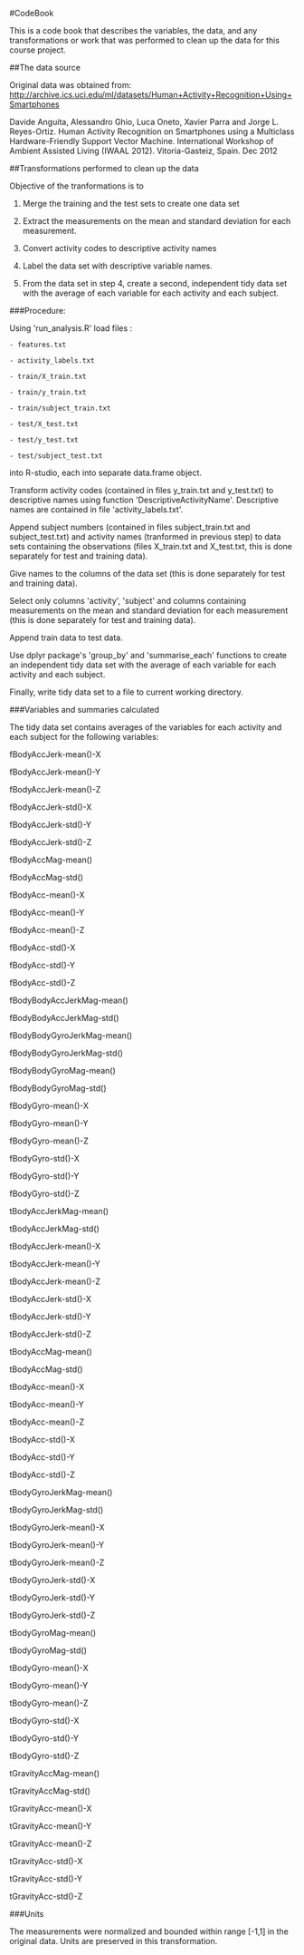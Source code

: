 #CodeBook

This is a code book that describes the variables, the data, and any transformations or work that was performed to clean up the data for this course project.

##The data source

Original data was obtained from: 
http://archive.ics.uci.edu/ml/datasets/Human+Activity+Recognition+Using+Smartphones

Davide Anguita, Alessandro Ghio, Luca Oneto, Xavier Parra and Jorge L. Reyes-Ortiz. Human Activity Recognition on Smartphones using a Multiclass Hardware-Friendly Support Vector Machine. International Workshop of Ambient Assisted Living (IWAAL 2012). Vitoria-Gasteiz, Spain. Dec 2012


##Transformations performed to clean up the data

Objective of the tranformations is to

 1)  Merge the training and the test sets to create one data set

 2)  Extract the measurements on the mean and standard deviation for each measurement. 

 3)  Convert activity codes to descriptive activity names 

 4)  Label the data set with descriptive variable names. 

 5)  From the data set in step 4, create a second, independent tidy data set with the average of each variable for each activity and each subject.

###Procedure:

Using 'run_analysis.R' load files :

	- features.txt

	- activity_labels.txt

	- train/X_train.txt

	- train/y_train.txt

	- train/subject_train.txt

	- test/X_test.txt

	- test/y_test.txt

	- test/subject_test.txt

into R-studio, each into separate data.frame object.

Transform activity codes (contained in files y_train.txt and y_test.txt) to descriptive names using function 'DescriptiveActivityName'. Descriptive names are contained in file 'activity_labels.txt'.

Append subject numbers (contained in files subject_train.txt and subject_test.txt) and activity names (tranformed in previous step) to data sets containing the observations (files X_train.txt and X_test.txt, this is done separately for test and training data).

Give names to the columns of the data set (this is done separately for test and training data).

Select only columns 'activity', 'subject' and columns containing measurements on the mean and standard deviation for each measurement (this is done separately for test and training data).

Append train data to test data.

Use dplyr package's 'group_by' and 'summarise_each' functions to create an independent tidy data set with the average of each variable for each activity and each subject.

Finally, write tidy data set to a file to current working directory.

###Variables and summaries calculated

The tidy data set contains averages of the variables for each activity and each subject for the following variables:

fBodyAccJerk-mean()-X

fBodyAccJerk-mean()-Y

fBodyAccJerk-mean()-Z

fBodyAccJerk-std()-X

fBodyAccJerk-std()-Y

fBodyAccJerk-std()-Z

fBodyAccMag-mean()

fBodyAccMag-std()

fBodyAcc-mean()-X

fBodyAcc-mean()-Y

fBodyAcc-mean()-Z

fBodyAcc-std()-X

fBodyAcc-std()-Y

fBodyAcc-std()-Z

fBodyBodyAccJerkMag-mean()

fBodyBodyAccJerkMag-std()

fBodyBodyGyroJerkMag-mean()

fBodyBodyGyroJerkMag-std()

fBodyBodyGyroMag-mean()

fBodyBodyGyroMag-std()

fBodyGyro-mean()-X

fBodyGyro-mean()-Y

fBodyGyro-mean()-Z

fBodyGyro-std()-X

fBodyGyro-std()-Y

fBodyGyro-std()-Z

tBodyAccJerkMag-mean()

tBodyAccJerkMag-std()

tBodyAccJerk-mean()-X

tBodyAccJerk-mean()-Y

tBodyAccJerk-mean()-Z

tBodyAccJerk-std()-X

tBodyAccJerk-std()-Y

tBodyAccJerk-std()-Z

tBodyAccMag-mean()

tBodyAccMag-std()

tBodyAcc-mean()-X

tBodyAcc-mean()-Y

tBodyAcc-mean()-Z

tBodyAcc-std()-X

tBodyAcc-std()-Y

tBodyAcc-std()-Z

tBodyGyroJerkMag-mean()

tBodyGyroJerkMag-std()

tBodyGyroJerk-mean()-X

tBodyGyroJerk-mean()-Y

tBodyGyroJerk-mean()-Z

tBodyGyroJerk-std()-X

tBodyGyroJerk-std()-Y

tBodyGyroJerk-std()-Z

tBodyGyroMag-mean()

tBodyGyroMag-std()

tBodyGyro-mean()-X

tBodyGyro-mean()-Y

tBodyGyro-mean()-Z

tBodyGyro-std()-X

tBodyGyro-std()-Y

tBodyGyro-std()-Z

tGravityAccMag-mean()

tGravityAccMag-std()

tGravityAcc-mean()-X

tGravityAcc-mean()-Y

tGravityAcc-mean()-Z

tGravityAcc-std()-X

tGravityAcc-std()-Y

tGravityAcc-std()-Z



###Units

The measurements were normalized and bounded within range [-1,1] in the original data. 
Units are preserved in this transformation.
